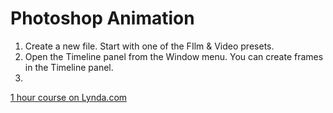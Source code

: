 # Photoshop Animation

1. Create a new file. Start with one of the FIlm & Video presets. 
1. Open the Timeline panel from the Window menu. You can create frames in the Timeline panel.
1. 





[1 hour course on Lynda.com](https://www.lynda.com/After-Effects-tutorials/Motion-Graphics-Loops-01-Photoshop-Techniques/483234-2.html)
